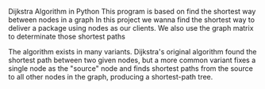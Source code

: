 Dijkstra Algorithm in Python 
This program is based on find the shortest way between nodes in a graph
In this project we wanna find the shortest way to deliver a package using nodes as our clients.
We also use the graph matrix to determinate those shortest paths

The algorithm exists in many variants. Dijkstra's original algorithm found the shortest path 
between two given nodes, but a more common variant fixes a single node as the "source" node
and finds shortest paths from the source to all other nodes in the graph, producing a shortest-path tree.
